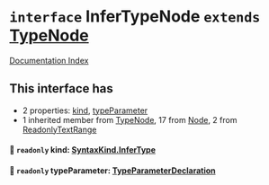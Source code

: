 # `interface` InferTypeNode `extends` [TypeNode](../interface.TypeNode/README.md)

[Documentation Index](../README.md)

## This interface has

- 2 properties:
[kind](#-readonly-kind-syntaxkindinfertype),
[typeParameter](#-readonly-typeparameter-typeparameterdeclaration)
- 1 inherited member from [TypeNode](../interface.TypeNode/README.md), 17 from [Node](../interface.Node/README.md), 2 from [ReadonlyTextRange](../interface.ReadonlyTextRange/README.md)


#### 📄 `readonly` kind: [SyntaxKind.InferType](../enum.SyntaxKind/README.md#infertype--196)



#### 📄 `readonly` typeParameter: [TypeParameterDeclaration](../interface.TypeParameterDeclaration/README.md)



